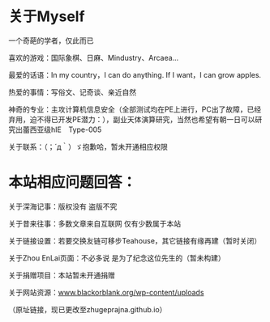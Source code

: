# 关于Myself
一个奇葩的学者，仅此而已

喜欢的游戏：国际象棋、日麻、Mindustry、Arcaea…

最爱的话语：In my country，I can do anything. If I want，I can grow apples.

热爱的事情：写俗文、记奇谈、亲近自然

神奇的专业：主攻计算机信息安全（全部测试均在PE上进行，PC出了故障，已经弃用，迫不得已开发PE潜力：），副业天体演算研究，当然也希望有朝一日可以研究出蕾西亚级hIE　Type-005

关于联系：（；´д｀）ゞ抱歉哈，暂未开通相应权限

# 本站相应问题回答：

关于深海记事：版权没有 盗版不究

关于昔来往事：多数文章来自互联网 仅有少数属于本站

关于链接设置：若要交换友链可移步Teahouse，其它链接有缘再建（暂时关闭）

关于Zhou EnLai页面：不必多说 是为了纪念这位先生的（暂未构建）

关于捐赠项目：本站暂未开通捐赠

关于网站资源：www.blackorblank.org/wp-content/uploads

（原址链接，现已更改至zhugeprajna.github.io）
